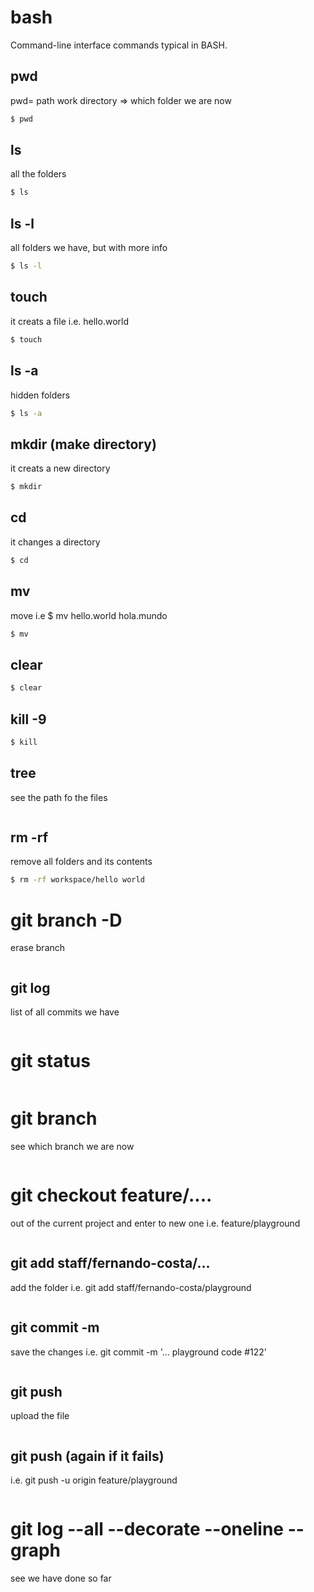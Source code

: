 # bash
Command-line interface commands typical in BASH.

## pwd
pwd= path work directory => which folder we are now
```bash
$ pwd
```

## ls
all the folders
```bash
$ ls
```

## ls -l
all folders we have, but with more info
```bash
$ ls -l
```

## touch    
it creats a file i.e. hello.world
```bash
$ touch
```

## ls -a
hidden folders
```bash
$ ls -a
```

## mkdir (make directory)
it creats a new directory
```bash
$ mkdir
```

## cd
it changes a directory
```bash
$ cd
```

## mv
move  i.e $ mv hello.world hola.mundo
```bash
$ mv
```

## clear
```bash
$ clear
```

## kill -9
```bash
$ kill
```

## tree 
see the path fo the files
```bash
```
## rm -rf 
remove all folders and its contents
```bash
$ rm -rf workspace/hello world
```

# git branch -D
erase branch
```bash
```

## git log
list of all commits we have
```bash
```

# git status
```bash
```

# git branch
see which branch we are now
```bash
```

# git checkout feature/....
out of the current project and enter to new one i.e. feature/playground
```bash
```

## git add staff/fernando-costa/...
add the folder i.e. git add staff/fernando-costa/playground
```bash
```

## git commit -m 
save the changes i.e. git commit -m '... playground code #122'
```bash
```

## git push
upload the file
```bash
```

## git push (again if it fails)
i.e. git push -u origin feature/playground
```bash
```

# git log --all --decorate --oneline --graph
see we have done so far
```bash
```
